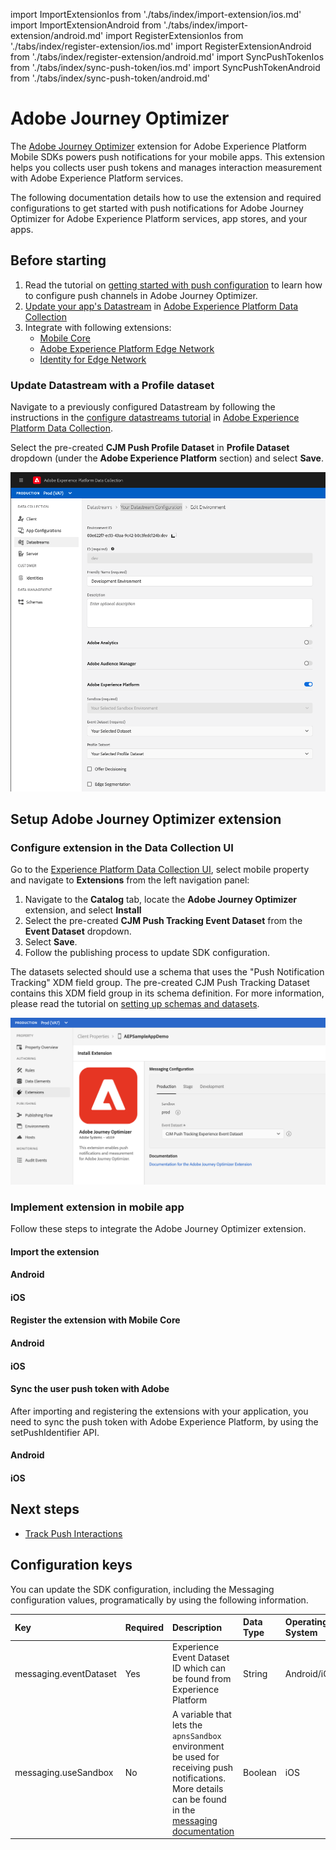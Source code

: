 import ImportExtensionIos from './tabs/index/import-extension/ios.md'
import ImportExtensionAndroid from './tabs/index/import-extension/android.md'
import RegisterExtensionIos from './tabs/index/register-extension/ios.md'
import RegisterExtensionAndroid from './tabs/index/register-extension/android.md'
import SyncPushTokenIos from './tabs/index/sync-push-token/ios.md'
import SyncPushTokenAndroid from './tabs/index/sync-push-token/android.md'

# Adobe Journey Optimizer

The [Adobe Journey Optimizer](https://business.adobe.com/products/journey-optimizer/adobe-journey-optimizer.html) extension for Adobe Experience Platform Mobile SDKs powers push notifications for your mobile apps. This extension helps you collects user push tokens and manages interaction measurement with Adobe Experience Platform services.

The following documentation details how to use the extension and required configurations to get started with push notifications for Adobe Journey Optimizer for Adobe Experience Platform services, app stores, and your apps.

## Before starting

1. Read the tutorial on [getting started with push configuration](https://experienceleague.adobe.com/docs/journey-optimizer/using/get-started/configuration/push-config/push-gs.html) to learn how to configure push channels in Adobe Journey Optimizer.
2. [Update your app's Datastream](#update-datastream-with-profile-dataset) in [Adobe Experience Platform Data Collection](https://experience.adobe.com/#/data-collection/)
3. Integrate with following extensions:
   * [Mobile Core](../mobile-core/index.md)
   * [Adobe Experience Platform Edge Network](../edge-network-extensions/index.md)
   * [Identity for Edge Network](../identity-for-edge-network/index.md)

### Update Datastream with a Profile dataset

Navigate to a previously configured Datastream by following the instructions in the [configure datastreams tutorial](../../getting-started/configure-datastreams.md) in [Adobe Experience Platform Data Collection](https://experience.adobe.com/#/data-collection/).

Select the pre-created **CJM Push Profile Dataset** in **Profile Dataset** dropdown (under the **Adobe Experience Platform** section) and select **Save**.

![](./assets/index/update-datastream.png)

## Setup Adobe Journey Optimizer extension

### Configure extension in the Data Collection UI

Go to the [Experience Platform Data Collection UI](https://experience.adobe.com/#/data-collection/), select mobile property and navigate to **Extensions** from the left navigation panel:

1. Navigate to the **Catalog** tab, locate the **Adobe Journey Optimizer** extension, and select **Install**
2. Select the pre-created **CJM Push Tracking Event Dataset** from the **Event Dataset** dropdown.
3. Select **Save**.
4. Follow the publishing process to update SDK configuration.

<InlineAlert variant="info" slots="text"/>

The datasets selected should use a schema that uses the "Push Notification Tracking" XDM field group. The pre-created CJM Push Tracking Dataset contains this XDM field group in its schema definition. For more information, please read the tutorial on [setting up schemas and datasets](../../getting-started/setup-schemas-and-datasets.md).

![](./assets/index/configuration.png)

### Implement extension in mobile app

Follow these steps to integrate the Adobe Journey Optimizer extension.

#### Import the extension

<TabsBlock orientation="horizontal" slots="heading, content" repeat="2"/>

#### Android

<ImportExtensionAndroid/>

#### iOS

<ImportExtensionIos/>

#### Register the extension with Mobile Core

<TabsBlock orientation="horizontal" slots="heading, content" repeat="2"/>

#### Android

<RegisterExtensionAndroid/>

#### iOS

<RegisterExtensionIos/>

#### Sync the user push token with Adobe

After importing and registering the extensions with your application, you need to sync the push token with Adobe Experience Platform, by using the setPushIdentifier API.

<TabsBlock orientation="horizontal" slots="heading, content" repeat="2"/>

#### Android

<SyncPushTokenAndroid/>

#### iOS

<SyncPushTokenIos/>

## Next steps

* [Track Push Interactions](api-reference.md#addpushtrackingdetails)

## Configuration keys

You can update the SDK configuration, including the Messaging configuration values, programatically by using the following information.

| Key | Required | Description | Data Type | Operating System |
| :--- | :--- | :--- | :--- | :--- |
| messaging.eventDataset | Yes | Experience Event Dataset ID which can be found from Experience Platform | String | Android/iOS |
| messaging.useSandbox | No | A variable that lets the `apnsSandbox` environment be used for receiving push notifications. More details can be found in the [messaging documentation](https://github.com/adobe/aepsdk-messaging-ios/blob/dev/Documentation/SetupSDK.md#using-apnssandbox-environment-for-push-notification) | Boolean | iOS |

